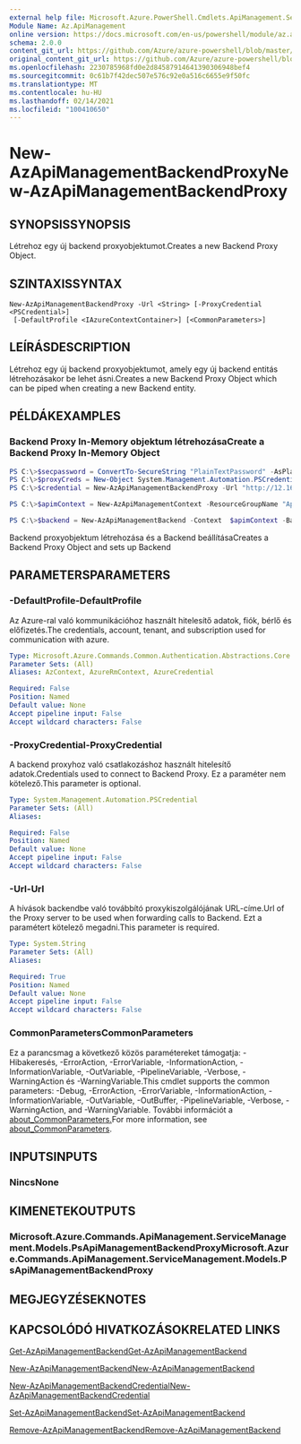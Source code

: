 ```yaml
---
external help file: Microsoft.Azure.PowerShell.Cmdlets.ApiManagement.ServiceManagement.dll-Help.xml
Module Name: Az.ApiManagement
online version: https://docs.microsoft.com/en-us/powershell/module/az.apimanagement/new-azapimanagementbackendproxy
schema: 2.0.0
content_git_url: https://github.com/Azure/azure-powershell/blob/master/src/ApiManagement/ApiManagement/help/New-AzApiManagementBackendProxy.md
original_content_git_url: https://github.com/Azure/azure-powershell/blob/master/src/ApiManagement/ApiManagement/help/New-AzApiManagementBackendProxy.md
ms.openlocfilehash: 2230785968fd0e2d84587914641390306948bef4
ms.sourcegitcommit: 0c61b7f42dec507e576c92e0a516c6655e9f50fc
ms.translationtype: MT
ms.contentlocale: hu-HU
ms.lasthandoff: 02/14/2021
ms.locfileid: "100410650"
---
```

# <span data-ttu-id="d8ad3-101">New-AzApiManagementBackendProxy</span><span class="sxs-lookup"><span data-stu-id="d8ad3-101">New-AzApiManagementBackendProxy</span></span>

## <span data-ttu-id="d8ad3-102">SYNOPSIS</span><span class="sxs-lookup"><span data-stu-id="d8ad3-102">SYNOPSIS</span></span>
<span data-ttu-id="d8ad3-103">Létrehoz egy új backend proxyobjektumot.</span><span class="sxs-lookup"><span data-stu-id="d8ad3-103">Creates a new Backend Proxy Object.</span></span>

## <span data-ttu-id="d8ad3-104">SZINTAXIS</span><span class="sxs-lookup"><span data-stu-id="d8ad3-104">SYNTAX</span></span>

```
New-AzApiManagementBackendProxy -Url <String> [-ProxyCredential <PSCredential>]
 [-DefaultProfile <IAzureContextContainer>] [<CommonParameters>]
```

## <span data-ttu-id="d8ad3-105">LEÍRÁS</span><span class="sxs-lookup"><span data-stu-id="d8ad3-105">DESCRIPTION</span></span>
<span data-ttu-id="d8ad3-106">Létrehoz egy új backend proxyobjektumot, amely egy új backend entitás létrehozásakor be lehet ásni.</span><span class="sxs-lookup"><span data-stu-id="d8ad3-106">Creates a new Backend Proxy Object which can be piped when creating a new Backend entity.</span></span>

## <span data-ttu-id="d8ad3-107">PÉLDÁK</span><span class="sxs-lookup"><span data-stu-id="d8ad3-107">EXAMPLES</span></span>

### <span data-ttu-id="d8ad3-108">Backend Proxy In-Memory objektum létrehozása</span><span class="sxs-lookup"><span data-stu-id="d8ad3-108">Create a Backend Proxy In-Memory Object</span></span>
```powershell
PS C:\>$secpassword = ConvertTo-SecureString "PlainTextPassword" -AsPlainText -Force
PS C:\>$proxyCreds = New-Object System.Management.Automation.PSCredential ("foo", $secpassword)
PS C:\>$credential = New-AzApiManagementBackendProxy -Url "http://12.168.1.1:8080" -ProxyCredential $proxyCreds

PS C:\>$apimContext = New-AzApiManagementContext -ResourceGroupName "Api-Default-WestUS" -ServiceName "contoso"

PS C:\>$backend = New-AzApiManagementBackend -Context  $apimContext -BackendId 123 -Url 'https://contoso.com/awesomeapi' -Protocol http -Title "first backend" -SkipCertificateChainValidation $true -Proxy $credential -Description "backend with proxy server"
```

<span data-ttu-id="d8ad3-109">Backend proxyobjektum létrehozása és a Backend beállítása</span><span class="sxs-lookup"><span data-stu-id="d8ad3-109">Creates a Backend Proxy Object and sets up Backend</span></span>

## <span data-ttu-id="d8ad3-110">PARAMETERS</span><span class="sxs-lookup"><span data-stu-id="d8ad3-110">PARAMETERS</span></span>

### <span data-ttu-id="d8ad3-111">-DefaultProfile</span><span class="sxs-lookup"><span data-stu-id="d8ad3-111">-DefaultProfile</span></span>
<span data-ttu-id="d8ad3-112">Az Azure-ral való kommunikációhoz használt hitelesítő adatok, fiók, bérlő és előfizetés.</span><span class="sxs-lookup"><span data-stu-id="d8ad3-112">The credentials, account, tenant, and subscription used for communication with azure.</span></span>

```yaml
Type: Microsoft.Azure.Commands.Common.Authentication.Abstractions.Core.IAzureContextContainer
Parameter Sets: (All)
Aliases: AzContext, AzureRmContext, AzureCredential

Required: False
Position: Named
Default value: None
Accept pipeline input: False
Accept wildcard characters: False
```

### <span data-ttu-id="d8ad3-113">-ProxyCredential</span><span class="sxs-lookup"><span data-stu-id="d8ad3-113">-ProxyCredential</span></span>
<span data-ttu-id="d8ad3-114">A backend proxyhoz való csatlakozáshoz használt hitelesítő adatok.</span><span class="sxs-lookup"><span data-stu-id="d8ad3-114">Credentials used to connect to Backend Proxy.</span></span> <span data-ttu-id="d8ad3-115">Ez a paraméter nem kötelező.</span><span class="sxs-lookup"><span data-stu-id="d8ad3-115">This parameter is optional.</span></span>

```yaml
Type: System.Management.Automation.PSCredential
Parameter Sets: (All)
Aliases:

Required: False
Position: Named
Default value: None
Accept pipeline input: False
Accept wildcard characters: False
```

### <span data-ttu-id="d8ad3-116">-Url</span><span class="sxs-lookup"><span data-stu-id="d8ad3-116">-Url</span></span>
<span data-ttu-id="d8ad3-117">A hívások backendbe való továbbító proxykiszolgálójának URL-címe.</span><span class="sxs-lookup"><span data-stu-id="d8ad3-117">Url of the Proxy server to be used when forwarding calls to Backend.</span></span>
<span data-ttu-id="d8ad3-118">Ezt a paramétert kötelező megadni.</span><span class="sxs-lookup"><span data-stu-id="d8ad3-118">This parameter is required.</span></span>

```yaml
Type: System.String
Parameter Sets: (All)
Aliases:

Required: True
Position: Named
Default value: None
Accept pipeline input: False
Accept wildcard characters: False
```

### <span data-ttu-id="d8ad3-119">CommonParameters</span><span class="sxs-lookup"><span data-stu-id="d8ad3-119">CommonParameters</span></span>
<span data-ttu-id="d8ad3-120">Ez a parancsmag a következő közös paramétereket támogatja: -Hibakeresés, -ErrorAction, -ErrorVariable, -InformationAction, -InformationVariable, -OutVariable, -PipelineVariable, -Verbose, -WarningAction és -WarningVariable.</span><span class="sxs-lookup"><span data-stu-id="d8ad3-120">This cmdlet supports the common parameters: -Debug, -ErrorAction, -ErrorVariable, -InformationAction, -InformationVariable, -OutVariable, -OutBuffer, -PipelineVariable, -Verbose, -WarningAction, and -WarningVariable.</span></span> <span data-ttu-id="d8ad3-121">További információt a [about_CommonParameters.](https://go.microsoft.com/fwlink/?LinkID=113216)</span><span class="sxs-lookup"><span data-stu-id="d8ad3-121">For more information, see [about_CommonParameters](https://go.microsoft.com/fwlink/?LinkID=113216).</span></span>

## <span data-ttu-id="d8ad3-122">INPUTS</span><span class="sxs-lookup"><span data-stu-id="d8ad3-122">INPUTS</span></span>

### <span data-ttu-id="d8ad3-123">Nincs</span><span class="sxs-lookup"><span data-stu-id="d8ad3-123">None</span></span>

## <span data-ttu-id="d8ad3-124">KIMENETEK</span><span class="sxs-lookup"><span data-stu-id="d8ad3-124">OUTPUTS</span></span>

### <span data-ttu-id="d8ad3-125">Microsoft.Azure.Commands.ApiManagement.ServiceManagement.Models.PsApiManagementBackendProxy</span><span class="sxs-lookup"><span data-stu-id="d8ad3-125">Microsoft.Azure.Commands.ApiManagement.ServiceManagement.Models.PsApiManagementBackendProxy</span></span>

## <span data-ttu-id="d8ad3-126">MEGJEGYZÉSEK</span><span class="sxs-lookup"><span data-stu-id="d8ad3-126">NOTES</span></span>

## <span data-ttu-id="d8ad3-127">KAPCSOLÓDÓ HIVATKOZÁSOK</span><span class="sxs-lookup"><span data-stu-id="d8ad3-127">RELATED LINKS</span></span>

[<span data-ttu-id="d8ad3-128">Get-AzApiManagementBackend</span><span class="sxs-lookup"><span data-stu-id="d8ad3-128">Get-AzApiManagementBackend</span></span>](./Get-AzApiManagementBackend.md)

[<span data-ttu-id="d8ad3-129">New-AzApiManagementBackend</span><span class="sxs-lookup"><span data-stu-id="d8ad3-129">New-AzApiManagementBackend</span></span>](./New-AzApiManagementBackend.md)

[<span data-ttu-id="d8ad3-130">New-AzApiManagementBackendCredential</span><span class="sxs-lookup"><span data-stu-id="d8ad3-130">New-AzApiManagementBackendCredential</span></span>](./New-AzApiManagementBackendCredential.md)

[<span data-ttu-id="d8ad3-131">Set-AzApiManagementBackend</span><span class="sxs-lookup"><span data-stu-id="d8ad3-131">Set-AzApiManagementBackend</span></span>](./Set-AzApiManagementBackend.md)

[<span data-ttu-id="d8ad3-132">Remove-AzApiManagementBackend</span><span class="sxs-lookup"><span data-stu-id="d8ad3-132">Remove-AzApiManagementBackend</span></span>](./Remove-AzApiManagementBackend.md)
